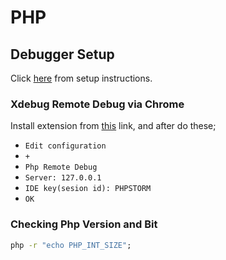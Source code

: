 # PHP 

## Debugger Setup

Click [here](https://www.jetbrains.com/help/phpstorm/configuring-xdebug.html) from setup instructions.

### Xdebug Remote Debug via Chrome

Install extension from [this](https://chrome.google.com/webstore/detail/xdebug-helper/eadndfjplgieldjbigjakmdgkmoaaaoc?hl=tr) link, and after do these;

- `Edit configuration`
- `+`
- `Php Remote Debug`
- `Server: 127.0.0.1`
- `IDE key(sesion id): PHPSTORM`
- `OK`

### Checking Php Version and Bit

```cmd
php -r "echo PHP_INT_SIZE";
```
